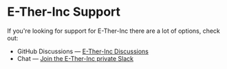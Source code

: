 # E-Ther-Inc Support

If you're looking for support for E-Ther-Inc there are a lot of options, check out:

* GitHub Discussions &mdash; [E-Ther-Inc Discussions](https://github.com/e-ther-inc/beta.e-ther-inc.com/discussions)
* Chat &mdash; [Join the E-Ther-Inc private Slack](/)

